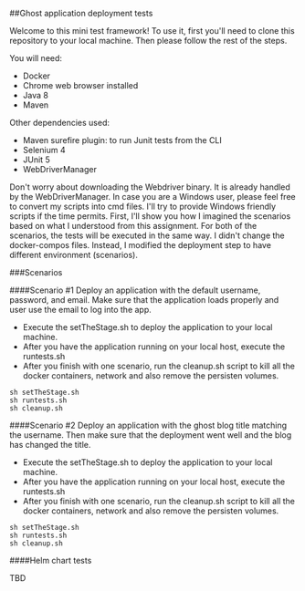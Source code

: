 ##Ghost application deployment tests

Welcome to this mini test framework! To use it, first you'll need to clone this repository to your local machine. Then please follow the rest of the steps.

You will need:
* Docker 
* Chrome web browser installed
* Java 8
* Maven

Other dependencies used:

* Maven surefire plugin: to run Junit tests from the CLI
* Selenium 4
* JUnit 5
* WebDriverManager

Don't worry about downloading the Webdriver binary. It is already handled by the WebDriverManager.
In case you are a Windows user, please feel free to convert my scripts into cmd files. I'll try to provide Windows friendly scripts if the time permits.
First, I'll show you how I imagined the scenarios based on what I understood from this assignment.
For both of the scenarios, the tests will be executed in the same way.
I didn't change the docker-compos files. Instead, I modified the deployment step to have different environment (scenarios).

###Scenarios

####Scenario #1
Deploy an application with the default username, password, and email. Make sure that the application loads properly and user use the email to log into the app. 

* Execute the setTheStage.sh to deploy the application to your local machine.
* After you have the application running on your local host, execute the runtests.sh
* After you finish with one scenario, run the cleanup.sh script to kill all the docker containers, network and also remove the persisten volumes.

```
sh setTheStage.sh
sh runtests.sh
sh cleanup.sh
```


####Scenario #2
Deploy an application with the ghost blog title matching the username. Then make sure that the deployment went well and the blog has changed the title.


* Execute the setTheStage.sh to deploy the application to your local machine.
* After you have the application running on your local host, execute the runtests.sh
* After you finish with one scenario, run the cleanup.sh script to kill all the docker containers, network and also remove the persisten volumes.

```
sh setTheStage.sh
sh runtests.sh
sh cleanup.sh
```

####Helm chart tests

TBD
